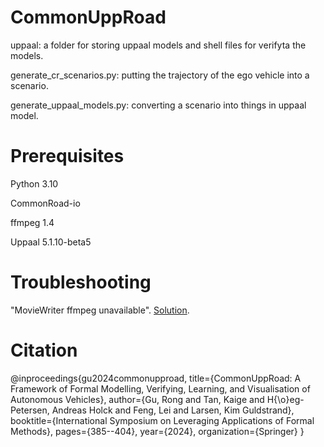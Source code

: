 # CommonUppRoad
uppaal: a folder for storing uppaal models and shell files for verifyta the models.

generate_cr_scenarios.py: putting the trajectory of the ego vehicle into a scenario.

generate_uppaal_models.py: converting a scenario into things in uppaal model.

# Prerequisites
Python 3.10

CommonRoad-io

ffmpeg 1.4

Uppaal 5.1.10-beta5

# Troubleshooting
"MovieWriter ffmpeg unavailable". [Solution](https://stackoverflow.com/questions/60033397/moviewriter-ffmpeg-unavailable-trying-to-use-class-matplotlib-animation-pillo).

# Citation
@inproceedings{gu2024commonupproad,
  title={CommonUppRoad: A Framework of Formal Modelling, Verifying, Learning, and Visualisation of Autonomous Vehicles},
  author={Gu, Rong and Tan, Kaige and H{\o}eg-Petersen, Andreas Holck and Feng, Lei and Larsen, Kim Guldstrand},
  booktitle={International Symposium on Leveraging Applications of Formal Methods},
  pages={385--404},
  year={2024},
  organization={Springer}
}
